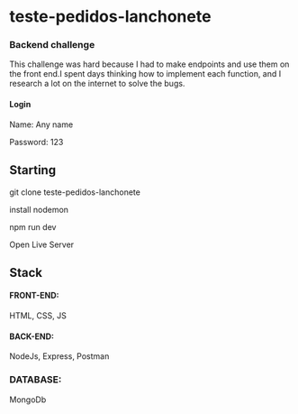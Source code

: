 # teste-pedidos-lanchonete
### Backend challenge
This challenge was hard because I had to make endpoints and use them on the front end.I spent days thinking how to implement each function, and I research a lot on the internet to solve the bugs.

#### Login
Name: Any name

Password: 123

## Starting 

git clone teste-pedidos-lanchonete

install nodemon

npm run dev

Open Live Server

## Stack 

#### FRONT-END: 
HTML, CSS, JS

#### BACK-END: 
NodeJs, Express, Postman

### DATABASE: 
MongoDb

